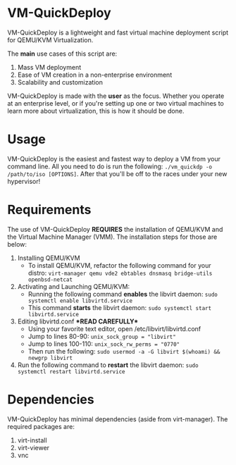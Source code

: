 
# VM-QuickDeploy
VM-QuickDeploy is a lightweight and fast virtual machine deployment script for QEMU/KVM Virtualization.

The <b>main</b> use cases of this script are:

 1. Mass VM deployment
 2. Ease of VM creation in a non-enterprise environment
 3. Scalability and customization
 
 VM-QuickDeploy is made with the <b>user</b> as the focus. Whether you operate at an enterprise level, or if you're setting up one or two virtual machines to learn more about virtualization, this is how it should be done.
 # Usage
 VM-QuickDeploy is the easiest and fastest way to deploy a VM from your command line. All you need to do is run the following: ``./vm_quickdp -o /path/to/iso [OPTIONS]``. After that you'll be off to the races under your new hypervisor!
# Requirements
The use of VM-QuickDeploy <b>REQUIRES</b> the installation of QEMU/KVM and the Virtual Machine Manager (VMM). The installation steps for those are below:

 1. Installing QEMU/KVM
	 - To install QEMU/KVM, refactor the following command for your distro: ``virt-manager qemu vde2 ebtables dnsmasq bridge-utils openbsd-netcat``
2.  Activating and Launching QEMU/KVM:
	- Running the following command <b>enables</b> the libvirt daemon: ``sudo systemctl enable libvirtd.service``
	- This command <b>starts</b> the libvirt daemon: ``sudo systemctl start libvirtd.service``
3. Editing libvirtd.conf <b>\*READ CAREFULLY\*</b>
	- Using your favorite text editor, open /etc/libvirt/libvirtd.conf
	- Jump to lines 80-90: ``unix_sock_group = "libvirt"``
	- Jump to lines 100-110: ``unix_sock_rw_perms = "0770"``
	- Then run the following: ``sudo usermod -a -G libvirt $(whoami) && newgrp libvirt``
4. Run the following command to <b>restart</b> the libvirt daemon: ``sudo systemctl restart libvirtd.service``
# Dependencies
VM-QuickDeploy has minimal dependencies (aside from virt-manager). The required packages are:

 1. virt-install
 2. virt-viewer
 3. vnc

